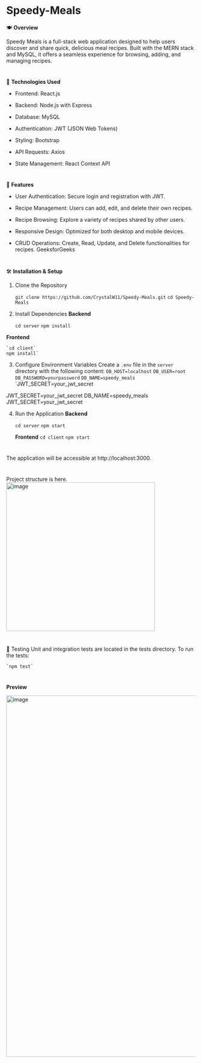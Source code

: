 # Speedy-Meals 

🍽️ **Overview**

Speedy Meals is a full-stack web application designed to help users discover and share quick, delicious meal recipes. Built with the MERN stack and MySQL, it offers a seamless experience for browsing, adding, and managing recipes.​

# 

🔧 **Technologies Used**
- Frontend: React.js

- Backend: Node.js with Express

- Database: MySQL

- Authentication: JWT (JSON Web Tokens)

- Styling: Bootstrap

- API Requests: Axios

- State Management: React Context API​

# 

🚀 **Features**

- User Authentication: Secure login and registration with JWT.

- Recipe Management: Users can add, edit, and delete their own recipes.

- Recipe Browsing: Explore a variety of recipes shared by other users.

- Responsive Design: Optimized for both desktop and mobile devices.

- CRUD Operations: Create, Read, Update, and Delete functionalities for recipes.​
GeeksforGeeks

#

🛠️ **Installation & Setup**

1. Clone the Repository

    `git clone https://github.com/CrystalW11/Speedy-Meals.git`
    `cd Speedy-Meals`
2. Install Dependencies
**Backend**

    `cd server`
    `npm install`

**Frontend**

    `cd client`
    npm install`

3. Configure Environment Variables
    Create a `.env` file in the `server` directory with the following content:
      `DB_HOST=localhost`
      `DB_USER=root`
      `DB_PASSWORD=yourpassword`
      `DB_NAME=speedy_meals`
      `JWT_SECRET=your_jwt_secret
   
JWT_SECRET=your_jwt_secret
DB_NAME=speedy_meals
JWT_SECRET=your_jwt_secret

4. Run the Application 
    **Backend**

    `cd server`
    `npm start`

   **Frontend**
   `cd client`
   `npm start`
#

The application will be accessible at http://localhost:3000.

# 

Project structure is here. 
<img width="395" alt="image" src="https://github.com/user-attachments/assets/174bd833-d154-41e3-8c76-b93a9b10d9a0" />

# 

🧪 Testing
Unit and integration tests are located in the tests directory. To run the tests:

    `npm test`



# 
**Preview**

 <img width="959" alt="image" src="https://github.com/user-attachments/assets/577b42db-2208-4515-ad4e-9759eb6192b2" />
